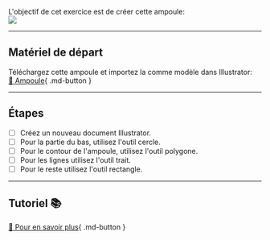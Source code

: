 L'objectif de cet exercice est de créer cette ampoule:   
<img src="images/ampoule.png">

***  


## Matériel de départ
Téléchargez cette ampoule et importez la comme modèle dans Illustrator:   
[📁 Ampoule](https://cmontmorency365.sharepoint.com/:i:/s/TIM-582214-Animation2d77/EWJDOe7GwfdNmE4t6vabQHMBMk61XkA2Fnk7W0Fi0jqGZw?e=6gTmDM){ .md-button }   <br>
***  


## Étapes

- [ ] Créez un nouveau document Illustrator.
- [ ] Pour la partie du bas, utilisez l'outil cercle.
- [ ] Pour le contour de l'ampoule, utilisez l'outil polygone.
- [ ] Pour les lignes utilisez l'outil trait.
- [ ] Pour le reste utilisez l'outil rectangle.
***  
## Tutoriel 📚

[📖 Pour en savoir plus](https://creativecloud.adobe.com/fr-CA/learn/illustrator/web/use-shape-builder-to-combine-merge-shapes?playlist=/services/playlist.helpx/products:SG_ILLUSTRATOR_1_1/learn-path:key-techniques/playlist:topic/set-header:design/fr_CA.json&ref=helpx.adobe.com){ .md-button }   <br>

